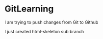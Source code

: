 # GitLearning
I am trying to push changes from Git to Github

I just created html-skeleton sub branch
